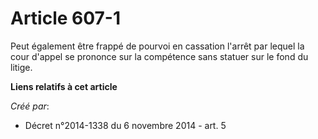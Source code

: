 # Article 607-1

Peut également être frappé de pourvoi en cassation l'arrêt par lequel la cour d'appel se prononce sur la compétence sans
statuer sur le fond du litige.

**Liens relatifs à cet article**

_Créé par_:

  - Décret n°2014-1338 du 6 novembre 2014 - art. 5
